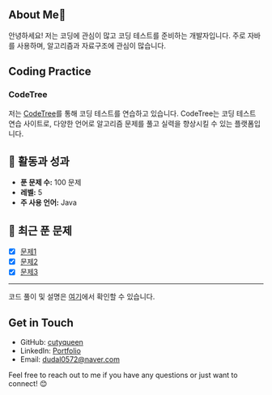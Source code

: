 ## About Me👋
안녕하세요! 저는 코딩에 관심이 많고 코딩 테스트를 준비하는 개발자입니다. 주로 자바를 사용하며, 알고리즘과 자료구조에 관심이 많습니다.

## Coding Practice

### CodeTree
저는 [CodeTree](https://www.codetree.ai/)를 통해 코딩 테스트를 연습하고 있습니다. CodeTree는 코딩 테스트 연습 사이트로, 다양한 언어로 알고리즘 문제를 풀고 실력을 향상시킬 수 있는 플랫폼입니다.

## 🚀 활동과 성과

- **푼 문제 수:** 100 문제
- **레벨:** 5
- **주 사용 언어:** Java

## 🌱 최근 푼 문제

- [x] [문제1](https://www.codetree.com/practice/algorithms/1225)
- [x] [문제2](https://www.codetree.com/practice/algorithms/567)
- [x] [문제3](https://www.codetree.com/practice/algorithms/234)
---

코드 풀이 및 설명은 [여기]([https://github.com/yourusername/codetree-solutions](https://github.com/cutyqueen/codetree-TILs))에서 확인할 수 있습니다.

## Get in Touch
- GitHub: [cutyqueen](https://github.com/yourusername)
- LinkedIn: [Portfolio](https://cutyqueen.github.io/portfolio/ymPortfolio/index.html)
- Email: dudal0572@naver.com

Feel free to reach out to me if you have any questions or just want to connect! 😊
